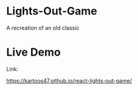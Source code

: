 # Lights-Out-Game
A recreation of an old classic

# Live Demo

Link:

https://kartoos47.github.io/react-lights-out-game/
